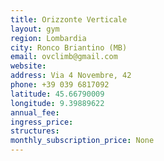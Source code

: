 ```yaml
---
title: Orizzonte Verticale
layout: gym
region: Lombardia
city: Ronco Briantino (MB)
email: ovclimb@gmail.com
website: 
address: Via 4 Novembre, 42
phone: +39 039 6817092
latitude: 45.66790009
longitude: 9.39889622
annual_fee: 
ingress_price: 
structures: 
monthly_subscription_price: None
---
```


